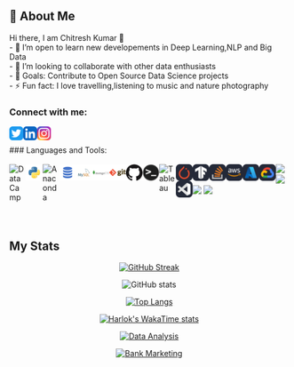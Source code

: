 
<div align="left">
    <h2>🚀 About Me</h2>
    <p>
    Hi there, I am Chitresh Kumar 👋
    <br>- 🌱 I’m open to learn new developements in Deep Learning,NLP and Big Data 
    <br>- 👯 I’m looking to collaborate with other data enthusiasts
    <br>- 🥅 Goals: Contribute to Open Source Data Science projects
    <br>- ⚡ Fun fact: I love travelling,listening to music and nature photography
    </p>
</div>





### Connect with me:
<div align='center'>

[<img align="left" alt="Chitresh | Twitter" width="25px" src="https://raw.githubusercontent.com/tandpfun/skill-icons/main/icons/Twitter.svg" />][twitter]
 
[<img align="left" alt="Chitresh | LinkedIn" width="25px" src="https://raw.githubusercontent.com/tandpfun/skill-icons/main/icons/LinkedIn.svg" />][linkedin]

[<img align="left" alt="Chitresh | Instagram" width="25px" src="https://raw.githubusercontent.com/tandpfun/skill-icons/main/icons/Instagram.svg" />][instagram]
</div>
<br />
<br>
### Languages and Tools:
<br>
<br>


<img align="left" alt="DataCamp" width="30px" src="https://raw.githubusercontent.com/simple-icons/simple-icons/develop/icons/datacamp.svg" />
<img src="https://raw.githubusercontent.com/github/explore/80688e429a7d4ef2fca1e82350fe8e3517d3494d/topics/python/python.png" alt="Python" align="left" width="30px">
<img align="left" alt="Anaconda" width="30px" src="https://raw.githubusercontent.com/tandpfun/skill-icons/main/icons/Anaconda-Dark.svg" />
<img align="left" alt="SQL" width="30px" src="https://raw.githubusercontent.com/github/explore/80688e429a7d4ef2fca1e82350fe8e3517d3494d/topics/sql/sql.png" />
<img align="left" alt="MySQL" width="30px" src="https://raw.githubusercontent.com/github/explore/80688e429a7d4ef2fca1e82350fe8e3517d3494d/topics/mysql/mysql.png" />
<img align="left" alt="MongoDB" width="30px" src="https://raw.githubusercontent.com/github/explore/80688e429a7d4ef2fca1e82350fe8e3517d3494d/topics/mongodb/mongodb.png" />
<img align="left" alt="Git" width="30px" src="https://raw.githubusercontent.com/github/explore/80688e429a7d4ef2fca1e82350fe8e3517d3494d/topics/git/git.png" />
<img align="left" alt="GitHub" width="30px" src="https://raw.githubusercontent.com/github/explore/78df643247d429f6cc873026c0622819ad797942/topics/github/github.png" />
<img align="left" alt="Terminal" width="30px" src="https://raw.githubusercontent.com/github/explore/80688e429a7d4ef2fca1e82350fe8e3517d3494d/topics/terminal/terminal.png" />
<img align="left" alt="Tableau" width="30px" src="https://simpleicons.org/icons/tableau.svg" />
<img align="left" alt="Pytorch" width="30px" src="https://raw.githubusercontent.com/tandpfun/skill-icons/main/icons/PyTorch-Dark.svg" />
<img align="left" alt="Tensorflow" width="30px" src="https://raw.githubusercontent.com/tandpfun/skill-icons/main/icons/TensorFlow-Dark.svg" />
<img align="left" alt="Stack Overflow" width="30px" src="https://raw.githubusercontent.com/tandpfun/skill-icons/main/icons/StackOverflow-Dark.svg" />
<img align="left" alt="AWS" width="30px" src="https://raw.githubusercontent.com/tandpfun/skill-icons/main/icons/AWS-Dark.svg" />
<img align="left" alt="Azure" width="30px" src="https://raw.githubusercontent.com/tandpfun/skill-icons/main/icons/Azure-Dark.svg" />
<img align="left" alt="Google Cloud" width="30px" src="https://raw.githubusercontent.com/tandpfun/skill-icons/main/icons/GCP-Dark.svg" />
<img align="left" alt="VS Code" width="30px" src="https://raw.githubusercontent.com/tandpfun/skill-icons/main/icons/VSCode-Dark.svg" />
<code><img height="25" src="https://upload.wikimedia.org/wikipedia/commons/0/05/Scikit_learn_logo_small.svg"></code>
<code><img height="25" src="https://www.clipartmax.com/png/small/349-3490136_anaconda-icon-anaconda-python-icon.png"></code>
<code><img height="25" src="https://upload.wikimedia.org/wikipedia/commons/1/1a/NumPy_logo.svg"></code>
<code><img height="25" src="https://matplotlib.org/3.1.1/_static/logo2_compressed.svg"></code>

<br />
<br />





[twitter]: https://twitter.com/chitresh29
[instagram]: https://instagram.com/chitreshkr
[linkedin]: https://linkedin.com/in/chitreshkumar/
<br>


## My Stats
<div align="center">

[![GitHub Streak](https://github-readme-streak-stats.herokuapp.com?user=chitreshkr&theme=chartreuse-dark&hide_border=true&date_format=M%20j%5B%2C%20Y%5D&mode=weekly&type=png)](https://git.io/streak-stats)

![GitHub stats](https://github-readme-stats.vercel.app/api?username=chitreshkr&show_icons=true&theme=chartreuse-dark)




[![Top Langs](https://github-readme-stats.vercel.app/api/top-langs/?username=chitreshkr&layout=donut&theme=chartreuse-dark)](https://github.com/chitreshkr/github-readme-stats)
</div>

<div align="center">


[![Harlok's WakaTime stats](https://github-readme-stats.vercel.app/api/wakatime?username=chitreshkr&theme=chartreuse-dark)](https://github.com/chitreshkr/github-readme-stats)


[![Data Analysis](https://github-readme-stats.vercel.app/api/pin/?username=chitreshkr&repo=Python-for-Data-Analysis&theme=chartreuse-dark)](https://github.com/chitreshkr/Python-for-Data-Analysis)

[![Bank Marketing](https://github-readme-stats.vercel.app/api/pin/?username=chitreshkr&repo=Bank-Marketing-Classification-&theme=chartreuse-dark)](https://github.com/chitreshkr/Bank-Marketing-Classification-)

</div>
